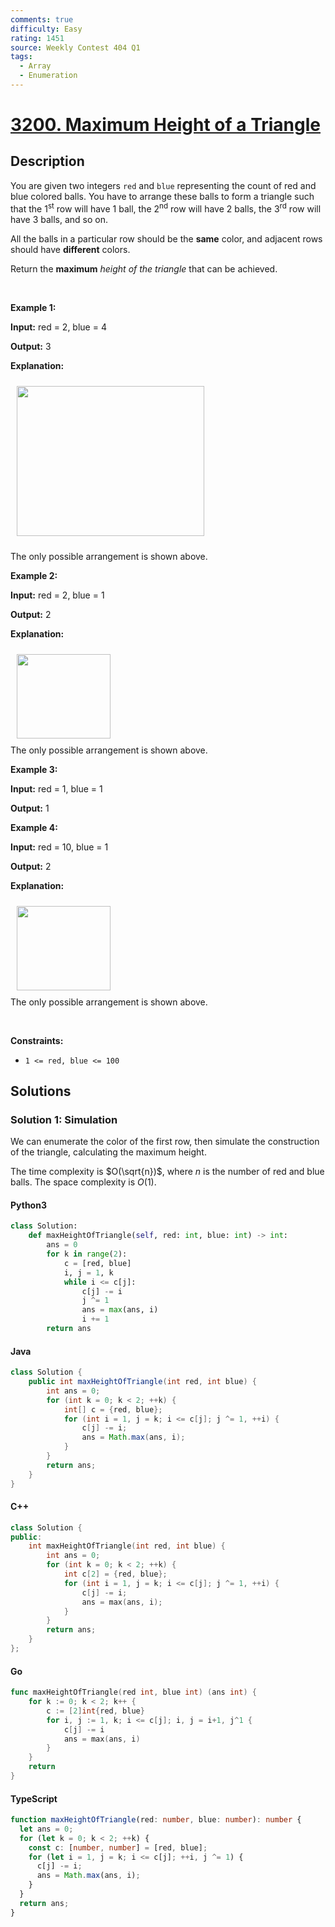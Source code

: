 ```yaml
---
comments: true
difficulty: Easy
rating: 1451
source: Weekly Contest 404 Q1
tags:
  - Array
  - Enumeration
---
```


<!-- problem:start -->

# [3200. Maximum Height of a Triangle](https://leetcode.com/problems/maximum-height-of-a-triangle)


## Description

<!-- description:start -->

<p>You are given two integers <code>red</code> and <code>blue</code> representing the count of red and blue colored balls. You have to arrange these balls to form a triangle such that the 1<sup>st</sup> row will have 1 ball, the 2<sup>nd</sup> row will have 2 balls, the 3<sup>rd</sup> row will have 3 balls, and so on.</p>

<p>All the balls in a particular row should be the <strong>same</strong> color, and adjacent rows should have <strong>different</strong> colors.</p>

<p>Return the <strong>maximum</strong><em> height of the triangle</em> that can be achieved.</p>

<p>&nbsp;</p>
<p><strong class="example">Example 1:</strong></p>

<div class="example-block">
<p><strong>Input:</strong> <span class="example-io">red = 2, blue = 4</span></p>

<p><strong>Output:</strong> 3</p>

<p><strong>Explanation:</strong></p>

<p><img alt="" src="https://fastly.jsdelivr.net/gh/doocs/leetcode@main/solution/3200-3299/3200.Maximum%20Height%20of%20a%20Triangle/images/brb.png" style="width: 300px; height: 240px; padding: 10px;" /></p>

<p>The only possible arrangement is shown above.</p>
</div>

<p><strong class="example">Example 2:</strong></p>

<div class="example-block">
<p><strong>Input:</strong> <span class="example-io">red = 2, blue = 1</span></p>

<p><strong>Output:</strong> <span class="example-io">2</span></p>

<p><strong>Explanation:</strong></p>

<p><img alt="" src="https://fastly.jsdelivr.net/gh/doocs/leetcode@main/solution/3200-3299/3200.Maximum%20Height%20of%20a%20Triangle/images/br.png" style="width: 150px; height: 135px; padding: 10px;" /><br />
The only possible arrangement is shown above.</p>
</div>

<p><strong class="example">Example 3:</strong></p>

<div class="example-block">
<p><strong>Input:</strong> <span class="example-io">red = 1, blue = 1</span></p>

<p><strong>Output:</strong> <span class="example-io">1</span></p>
</div>

<p><strong class="example">Example 4:</strong></p>

<div class="example-block">
<p><strong>Input:</strong> <span class="example-io">red = 10, blue = 1</span></p>

<p><strong>Output:</strong> <span class="example-io">2</span></p>

<p><strong>Explanation:</strong></p>

<p><img alt="" src="https://fastly.jsdelivr.net/gh/doocs/leetcode@main/solution/3200-3299/3200.Maximum%20Height%20of%20a%20Triangle/images/br.png" style="width: 150px; height: 135px; padding: 10px;" /><br />
The only possible arrangement is shown above.</p>
</div>

<p>&nbsp;</p>
<p><strong>Constraints:</strong></p>

<ul>
	<li><code>1 &lt;= red, blue &lt;= 100</code></li>
</ul>

<!-- description:end -->

## Solutions

<!-- solution:start -->

### Solution 1: Simulation

We can enumerate the color of the first row, then simulate the construction of the triangle, calculating the maximum height.

The time complexity is $O(\sqrt{n})$, where $n$ is the number of red and blue balls. The space complexity is $O(1)$.

<!-- tabs:start -->

#### Python3

```python
class Solution:
    def maxHeightOfTriangle(self, red: int, blue: int) -> int:
        ans = 0
        for k in range(2):
            c = [red, blue]
            i, j = 1, k
            while i <= c[j]:
                c[j] -= i
                j ^= 1
                ans = max(ans, i)
                i += 1
        return ans
```

#### Java

```java
class Solution {
    public int maxHeightOfTriangle(int red, int blue) {
        int ans = 0;
        for (int k = 0; k < 2; ++k) {
            int[] c = {red, blue};
            for (int i = 1, j = k; i <= c[j]; j ^= 1, ++i) {
                c[j] -= i;
                ans = Math.max(ans, i);
            }
        }
        return ans;
    }
}
```

#### C++

```cpp
class Solution {
public:
    int maxHeightOfTriangle(int red, int blue) {
        int ans = 0;
        for (int k = 0; k < 2; ++k) {
            int c[2] = {red, blue};
            for (int i = 1, j = k; i <= c[j]; j ^= 1, ++i) {
                c[j] -= i;
                ans = max(ans, i);
            }
        }
        return ans;
    }
};
```

#### Go

```go
func maxHeightOfTriangle(red int, blue int) (ans int) {
	for k := 0; k < 2; k++ {
		c := [2]int{red, blue}
		for i, j := 1, k; i <= c[j]; i, j = i+1, j^1 {
			c[j] -= i
			ans = max(ans, i)
		}
	}
	return
}
```

#### TypeScript

```ts
function maxHeightOfTriangle(red: number, blue: number): number {
  let ans = 0;
  for (let k = 0; k < 2; ++k) {
    const c: [number, number] = [red, blue];
    for (let i = 1, j = k; i <= c[j]; ++i, j ^= 1) {
      c[j] -= i;
      ans = Math.max(ans, i);
    }
  }
  return ans;
}
```

<!-- tabs:end -->

<!-- solution:end -->

<!-- problem:end -->

